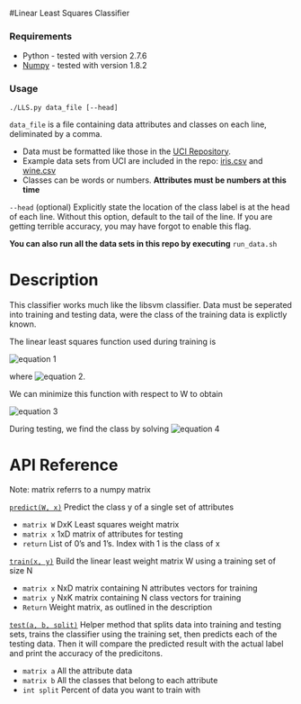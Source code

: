 #Linear Least Squares Classifier

### Requirements
* Python - tested with version 2.7.6
* [Numpy](http://docs.scipy.org/doc/numpy/user/index.html) - tested with version 1.8.2

### Usage

`./LLS.py data_file [--head]`

`data_file`
is a file containing data attributes and classes on each line,
deliminated by a comma.

* Data must be formatted like those in the 
[UCI Repository](https://archive.ics.uci.edu/ml/datasets.html).
* Example data sets from UCI are included in the repo:
[iris.csv](https://bitbucket.org/cot4501group3/least-squares-classifier/src/c2922f380e70ae6b27532103fe8590a192c66a0d/iris.csv?at=master) and
[wine.csv](https://bitbucket.org/cot4501group3/least-squares-classifier/src/c2922f380e70ae6b27532103fe8590a192c66a0d/wine.csv?at=master)
* Classes can be words or numbers. **Attributes must be numbers at this time**

`--head`
    (optional) Explicitly state the location of the class label is 
	at the head of each line. Without this option,
	default to the tail of the line.
	If you are getting terrible accuracy, you may have forgot to enable this flag.

**You can also run all the data sets in this repo by executing** `run_data.sh`

# Description
This classifier works much like the libsvm classifier.
Data must be seperated into training and testing data, were the class of 
the training data is explictly known.


The linear least squares function used during training is

![equation 1](http://i.imgur.com/CuREKNc.gif)

where ![equation 2](http://i.imgur.com/XPpduiv.gif).

We can minimize this function with respect to W to obtain

![equation 3](http://i.imgur.com/fYEyEXd.gif)

During testing, we find the class by solving
![equation 4](http://i.imgur.com/61k0fwS.gif)

# API Reference
Note: matrix referrs to a numpy matrix

[`predict(W, x)`](https://bitbucket.org/cot4501group3/least-squares-classifier/src/ea33ea84eaf43c0d73d691abf58932d9b87c9e93/LLS.py?at=master#cl-43)
Predict the class y of a single set of attributes

* `matrix W` DxK Least squares weight matrix
* `matrix x` 1xD matrix of attributes for testing
* `return` List of 0’s and 1’s. Index with 1 is the class of x

[`train(x, y)`](https://bitbucket.org/cot4501group3/least-squares-classifier/src/ea33ea84eaf43c0d73d691abf58932d9b87c9e93/LLS.py?at=master#cl-8)
Build the linear least weight matrix W using a training set of size N

* `matrix x` NxD matrix containing N attributes vectors for training
* `matrix y` NxK matrix containing N class vectors for training
* `Return` Weight matrix, as outlined in the description


[`test(a, b, split)`](https://bitbucket.org/cot4501group3/least-squares-classifier/src/ea33ea84eaf43c0d73d691abf58932d9b87c9e93/LLS.py?at=master#cl-83)
Helper method that splits data into training and testing sets,
trains the classifier using the training set,
then predicts each of the testing data.
Then it will compare the predicted result with the actual label
and print the accuracy of the predicitons.

* `matrix a`    All the attribute data
* `matrix b`    All the classes that belong to each attribute
* `int split`   Percent of data you want to train with